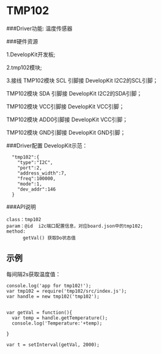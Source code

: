 # TMP102

###Driver功能: 温度传感器



###硬件资源

1.DevelopKit开发板;

2.tmp102模块;

3.接线
TMP102模块 SCL 引脚接 DevelopKit I2C2的SCL引脚；

TMP102模块 SDA 引脚接 DevelopKit I2C2的SDA引脚；

TMP102模块 VCC引脚接 DevelopKit VCC引脚；

TMP102模块 ADD0引脚接 DevelopKit VCC引脚；

TMP102模块 GND引脚接 DevelopKit GND引脚；

 

###Driver配置
DevelopKit示范：

```
  "tmp102":{
    "type":"I2C",
    "port":2,
    "address_width":7,
    "freq":100000,
    "mode":1,
    "dev_addr":146
  }
```


###API说明
```
class：tmp102
param：@id  i2c端口配置信息，对应board.json中的tmp102;
method:
      getVal() 获取Do状态值

```

## 示例
每间隔2s获取温度值：

```
console.log('app for tmp102!');
var tmp102 = require('tmp102/src/index.js');
var handle = new tmp102('tmp102');


var getVal = function(){
  var temp = handle.getTemperature();
  console.log('Temperature:'+temp);

}

var t = setInterval(getVal, 2000);
```







